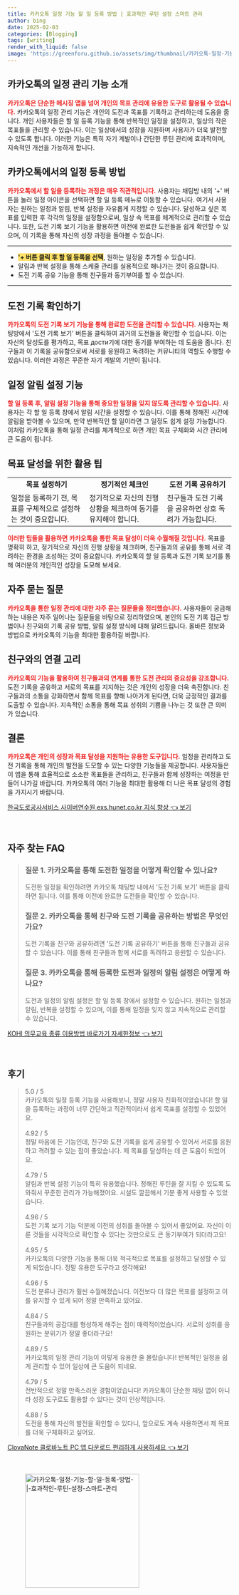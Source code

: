 ```yaml
---
title: 카카오톡 일정 기능 할 일 등록 방법 | 효과적인 루틴 설정 스마트 관리
author: bing
date: 2025-02-03
categories: [Blogging]
tags: [writing]
render_with_liquid: false
image: 'https://greenforu.github.io/assets/img/thumbnail/카카오톡-일정-기능-할-일-등록-방법-|-효과적인-루틴-설정-스마트-관리.webp'
---
```



<h2 id='카카오톡_기능_소개'>카카오톡의 일정 관리 기능 소개</h2>

<p><b><span style="color: #ee2323;">카카오톡은 단순한 메시징 앱을 넘어 개인의 목표 관리에 유용한 도구로 활용될 수 있습니다.</span></b> 카카오톡의 일정 관리 기능은 개인의 도전과 목표를 기록하고 관리하는데 도움을 줍니다. 개인 사용자들은 할 일 등록 기능을 통해 반복적인 일정을 설정하고, 일상의 작은 목표들을 관리할 수 있습니다. 이는 일상에서의 성장을 지원하며 사용자가 더욱 발전할 수 있도록 합니다. 이러한 기능은 특히 자기 계발이나 간단한 루틴 관리에 효과적이며, 지속적인 개선을 가능하게 합니다.</p>

<h2 id='일정_등록_방법'>카카오톡에서의 일정 등록 방법</h2>

<p><b><span style="color: #ee2323;">카카오톡에서 할 일을 등록하는 과정은 매우 직관적입니다.</span></b> 사용자는 채팅방 내의 '+' 버튼을 눌러 일정 아이콘을 선택하면 할 일 등록 메뉴로 이동할 수 있습니다. 여기서 사용자는 원하는 일정과 알림, 반복 설정을 자유롭게 지정할 수 있습니다. 달성하고 싶은 목표를 입력한 후 각각의 일정을 설정함으로써, 일상 속 목표를 체계적으로 관리할 수 있습니다. 또한, 도전 기록 보기 기능을 활용하면 이전에 완료한 도전들을 쉽게 확인할 수 있으며, 이 기록을 통해 자신의 성장 과정을 돌아볼 수 있습니다.</p>

<hr />

<ul>
    <li><b><span style="background-color: #ffe066;">'+ 버튼 클릭 후 할 일 등록을 선택</span></b>, 원하는 일정을 추가할 수 있습니다.</li>
    <li>알림과 반복 설정을 통해 스케줄 관리를 실용적으로 해나가는 것이 중요합니다.</li>
    <li>도전 기록 공유 기능을 통해 친구들과 동기부여를 할 수 있습니다.</li>
</ul>

<hr />

<h2 id='도전_기록_확인'>도전 기록 확인하기</h2>

<p><b><span style="color: #ee2323;">카카오톡의 도전 기록 보기 기능을 통해 완료한 도전을 관리할 수 있습니다.</span></b> 사용자는 채팅방에서 '도전 기록 보기' 버튼을 클릭하여 과거의 도전들을 확인할 수 있습니다. 이는 자신의 달성도를 평가하고, 목표 дости기에 대한 동기를 부여하는 데 도움을 줍니다. 친구들과 이 기록을 공유함으로써 서로를 응원하고 독려하는 커뮤니티의 역할도 수행할 수 있습니다. 이러한 과정은 꾸준한 자기 계발의 기반이 됩니다.</p>

<h2 id='일정_알림_설정'>일정 알림 설정 기능</h2>

<p><b><span style="color: #ee2323;">할 일 등록 후, 알림 설정 기능을 통해 중요한 일정을 잊지 않도록 관리할 수 있습니다.</span></b> 사용자는 각 할 일 등록 창에서 알림 시간을 설정할 수 있습니다. 이를 통해 정해진 시간에 알림을 받아볼 수 있으며, 만약 반복적인 할 일이라면 그 일정도 쉽게 설정 가능합니다. 이처럼 카카오톡을 통해 일정 관리를 체계적으로 하면 개인 목표 구체화와 시간 관리에 큰 도움이 됩니다.</p>

<h2 id='목표_달성을_위한_팁'>목표 달성을 위한 활용 팁</h2>

<table>
    <tr>
        <td style="text-align: center; height: 17px;"><b>목표 설정하기</b></td>
        <td style="text-align: center; height: 17px;"><b>정기적인 체크인</b></td>
        <td style="text-align: center; height: 17px;"><b>도전 기록 공유하기</b></td>
    </tr>
    <tr>
        <td>일정을 등록하기 전, 목표를 구체적으로 설정하는 것이 중요합니다.</td>
        <td>정기적으로 자신의 진행 상황을 체크하여 동기를 유지해야 합니다.</td>
        <td>친구들과 도전 기록을 공유하면 상호 독려가 가능합니다.</td>
    </tr>
</table>

<p><b><span style="color: #ee2323;">이러한 팁들을 활용하면 카카오톡을 통한 목표 달성이 더욱 수월해질 것입니다.</span></b> 목표를 명확히 하고, 정기적으로 자신의 진행 상황을 체크하며, 친구들과의 공유를 통해 서로 격려하는 환경을 조성하는 것이 중요합니다. 카카오톡의 할 일 등록과 도전 기록 보기를 통해 여러분의 개인적인 성장을 도모해 보세요.</p>

<h2 id='자주_묻는_질문'>자주 묻는 질문</h2>

<p><b><span style="color: #ee2323;">카카오톡을 통한 일정 관리에 대한 자주 묻는 질문들을 정리했습니다.</span></b> 사용자들이 궁금해하는 내용은 자주 일어나는 질문들을 바탕으로 정리하였으며, 본인의 도전 기록 접근 방법이나 친구와의 기록 공유 방법, 알림 설정 방식에 대해 알려드립니다. 올바른 정보와 방법으로 카카오톡의 기능을 최대한 활용하길 바랍니다.</p>

<h2 id='연결_고리'>친구와의 연결 고리</h2>

<p><b><span style="color: #ee2323;">카카오톡의 기능을 활용하여 친구들과의 연계를 통한 도전 관리의 중요성을 강조합니다.</span></b> 도전 기록을 공유하고 서로의 목표를 지지하는 것은 개인의 성장을 더욱 촉진합니다. 친구들과의 소통을 강화하면서 함께 목표를 향해 나아가게 된다면, 더욱 긍정적인 결과를 도출할 수 있습니다. 지속적인 소통을 통해 목표 성취의 기쁨을 나누는 것 또한 큰 의미가 있습니다.</p>

<h2 id='결론'>결론</h2>

<p><b><span style="color: #ee2323;">카카오톡은 개인의 성장과 목표 달성을 지원하는 유용한 도구입니다.</span></b> 일정을 관리하고 도전 기록을 통해 개인의 발전을 도모할 수 있는 다양한 기능들을 제공합니다. 사용자들은 이 앱을 통해 효율적으로 소소한 목표들을 관리하고, 친구들과 함께 성장하는 여정을 만들어 나가길 바랍니다. 카카오톡의 여러 기능을 최대한 활용해 더 나은 목표 달성의 경험을 가지시기 바랍니다.</p>


<p><a class="click-button" title="한국도로공사서비스 사이버연수원 exs.hunet.co.kr 지식 향상" href="https://greenforu.github.io/posts/%ED%95%9C%EA%B5%AD%EB%8F%84%EB%A1%9C%EA%B3%B5%EC%82%AC%EC%84%9C%EB%B9%84%EC%8A%A4-%EC%82%AC%EC%9D%B4%EB%B2%84%EC%97%B0%EC%88%98%EC%9B%90-exs.hunet.co.kr-%EC%A7%80%EC%8B%9D-%ED%96%A5%EC%83%81/" rel="dofollow">한국도로공사서비스 사이버연수원 exs.hunet.co.kr 지식 향상 👈 보기</a></p><br>
<h2 id='자주_찾는_FAQ'>자주 찾는 FAQ</h2>
<div itemscope="" itemtype="https://schema.org/FAQPage"> 
<blockquote> 
<div itemscope="" itemprop="mainEntity" itemtype="https://schema.org/Question"> 
<h3 itemprop="name">질문 1. 카카오톡을 통해 도전한 일정을 어떻게 확인할 수 있나요?</h3> 
<div itemscope="" itemprop="acceptedAnswer" itemtype="https://schema.org/Answer"> 
<span itemprop="text"> 
<p>도전한 일정을 확인하려면 카카오톡 채팅방 내에서 '도전 기록 보기' 버튼을 클릭하면 됩니다. 이를 통해 이전에 완료한 도전들을 확인할 수 있습니다.</p> 
</span> 
</div> 
</div> 

<div itemscope="" itemprop="mainEntity" itemtype="https://schema.org/Question"> 
<h3 itemprop="name">질문 2. 카카오톡을 통해 친구와 도전 기록을 공유하는 방법은 무엇인가요?</h3> 
<div itemscope="" itemprop="acceptedAnswer" itemtype="https://schema.org/Answer"> 
<span itemprop="text"> 
<p>도전 기록을 친구와 공유하려면 '도전 기록 공유하기' 버튼을 통해 친구들과 공유할 수 있습니다. 이를 통해 친구들과 함께 서로를 독려하고 응원할 수 있습니다.</p> 
</span> 
</div> 
</div> 

<div itemscope="" itemprop="mainEntity" itemtype="https://schema.org/Question"> 
<h3 itemprop="name">질문 3. 카카오톡을 통해 등록한 도전과 일정의 알림 설정은 어떻게 하나요?</h3> 
<div itemscope="" itemprop="acceptedAnswer" itemtype="https://schema.org/Answer"> 
<span itemprop="text"> 
<p>도전과 일정의 알림 설정은 할 일 등록 창에서 설정할 수 있습니다. 원하는 일정과 알림, 반복을 설정할 수 있으며, 이를 통해 일정을 잊지 않고 지속적으로 관리할 수 있습니다.</p> 
</span> 
</div> 
</div> 

</blockquote> 
</div>
<p><a class="click-button" title="KOHI 의무교육 종류 이용방법 바로가기 자세한정보" href="https://greenforu.github.io/posts/KOHI-%EC%9D%98%EB%AC%B4%EA%B5%90%EC%9C%A1-%EC%A2%85%EB%A5%98-%EC%9D%B4%EC%9A%A9%EB%B0%A9%EB%B2%95-%EB%B0%94%EB%A1%9C%EA%B0%80%EA%B8%B0-%EC%9E%90%EC%84%B8%ED%95%9C%EC%A0%95%EB%B3%B4/" rel="dofollow">KOHI 의무교육 종류 이용방법 바로가기 자세한정보 👈 보기</a></p><br>
<h2 id='후기'>후기</h2>
<div itemscope itemtype="https://schema.org/Product">
  <blockquote>
  <div itemprop="review" itemscope itemtype="https://schema.org/Review">
      <div itemprop="reviewRating" itemscope itemtype="https://schema.org/Rating"> <span itemprop="ratingValue">5.0</span> / <span itemprop="bestRating">5</span> </div>
      <span itemprop="reviewBody">카카오톡의 일정 등록 기능을 사용해보니, 정말 사용자 친화적이었습니다! 할 일을 등록하는 과정이 너무 간단하고 직관적이라서 쉽게 목표를 설정할 수 있었어요.</span>
  </div>
  <br>
  <div itemprop="review" itemscope itemtype="https://schema.org/Review">
      <div itemprop="reviewRating" itemscope itemtype="https://schema.org/Rating"> <span itemprop="ratingValue">4.92</span> / <span itemprop="bestRating">5</span> </div>
      <span itemprop="reviewBody">정말 마음에 든 기능인데, 친구와 도전 기록을 쉽게 공유할 수 있어서 서로를 응원하고 격려할 수 있는 점이 좋았습니다. 제 목표를 달성하는 데 큰 도움이 되었어요.</span>
  </div>
  <br>
  <div itemprop="review" itemscope itemtype="https://schema.org/Review">
      <div itemprop="reviewRating" itemscope itemtype="https://schema.org/Rating"> <span itemprop="ratingValue">4.79</span> / <span itemprop="bestRating">5</span> </div>
      <span itemprop="reviewBody">알림과 반복 설정 기능이 특히 유용했습니다. 정해진 루틴을 잘 지킬 수 있도록 도와줘서 꾸준한 관리가 가능해졌어요. 시설도 깔끔해서 기분 좋게 사용할 수 있었습니다.</span>
  </div>
  <br>
  <div itemprop="review" itemscope itemtype="https://schema.org/Review">
      <div itemprop="reviewRating" itemscope itemtype="https://schema.org/Rating"> <span itemprop="ratingValue">4.96</span> / <span itemprop="bestRating">5</span> </div>
      <span itemprop="reviewBody">도전 기록 보기 기능 덕분에 이전의 성취를 돌아볼 수 있어서 좋았어요. 자신이 이룬 것들을 시각적으로 확인할 수 있다는 것만으로도 큰 동기부여가 되더라고요!</span>
  </div>
  <br>
  <div itemprop="review" itemscope itemtype="https://schema.org/Review">
      <div itemprop="reviewRating" itemscope itemtype="https://schema.org/Rating"> <span itemprop="ratingValue">4.95</span> / <span itemprop="bestRating">5</span> </div>
      <span itemprop="reviewBody">카카오톡의 다양한 기능을 통해 더욱 적극적으로 목표를 설정하고 달성할 수 있게 되었습니다. 정말 유용한 도구라고 생각해요!</span>
  </div>
  <br>
  <div itemprop="review" itemscope itemtype="https://schema.org/Review">
      <div itemprop="reviewRating" itemscope itemtype="https://schema.org/Rating"> <span itemprop="ratingValue">4.96</span> / <span itemprop="bestRating">5</span> </div>
      <span itemprop="reviewBody">도전 분류나 관리가 훨씬 수월해졌습니다. 이전보다 더 많은 목표를 설정하고 이를 유지할 수 있게 되어 정말 만족하고 있어요.</span>
  </div>
  <br>
  <div itemprop="review" itemscope itemtype="https://schema.org/Review">
      <div itemprop="reviewRating" itemscope itemtype="https://schema.org/Rating"> <span itemprop="ratingValue">4.84</span> / <span itemprop="bestRating">5</span> </div>
      <span itemprop="reviewBody">친구들과의 공감대를 형성하게 해주는 점이 매력적이었습니다. 서로의 성취를 응원하는 분위기가 정말 좋더라구요!</span>
  </div>
  <br>
  <div itemprop="review" itemscope itemtype="https://schema.org/Review">
      <div itemprop="reviewRating" itemscope itemtype="https://schema.org/Rating"> <span itemprop="ratingValue">4.89</span> / <span itemprop="bestRating">5</span> </div>
      <span itemprop="reviewBody">카카오톡의 일정 관리 기능이 이렇게 유용한 줄 몰랐습니다! 반복적인 일정을 쉽게 관리할 수 있어 일상에 큰 도움이 되네요.</span>
  </div>
  <br>
  <div itemprop="review" itemscope itemtype="https://schema.org/Review">
      <div itemprop="reviewRating" itemscope itemtype="https://schema.org/Rating"> <span itemprop="ratingValue">4.79</span> / <span itemprop="bestRating">5</span> </div>
      <span itemprop="reviewBody">전반적으로 정말 만족스러운 경험이었습니다! 카카오톡이 단순한 채팅 앱이 아니라 성장 도구로도 활용할 수 있다는 것이 인상적입니다.</span>
  </div>
  <br>
  <div itemprop="review" itemscope itemtype="https://schema.org/Review">
      <div itemprop="reviewRating" itemscope itemtype="https://schema.org/Rating"> <span itemprop="ratingValue">4.88</span> / <span itemprop="bestRating">5</span> </div>
      <span itemprop="reviewBody">도전을 통해 자신의 발전을 확인할 수 있다니, 앞으로도 계속 사용하면서 제 목표를 더욱 구체화하고 싶어요.</span>
  </div>
  </blockquote>
</div>
<p><a class="click-button" title="ClovaNote 클로바노트 PC 앱 다운로드 편리하게 사용하세요" href="https://greenforu.github.io/posts/ClovaNote-%ED%81%B4%EB%A1%9C%EB%B0%94%EB%85%B8%ED%8A%B8-PC-%EC%95%B1-%EB%8B%A4%EC%9A%B4%EB%A1%9C%EB%93%9C-%ED%8E%B8%EB%A6%AC%ED%95%98%EA%B2%8C-%EC%82%AC%EC%9A%A9%ED%95%98%EC%84%B8%EC%9A%94/" rel="dofollow">ClovaNote 클로바노트 PC 앱 다운로드 편리하게 사용하세요 👈 보기</a></p><br>
<figure class="image"><img src="https://greenforu.github.io/assets/img/thumbnail/카카오톡-일정-기능-할-일-등록-방법-|-효과적인-루틴-설정-스마트-관리.webp" alt="카카오톡-일정-기능-할-일-등록-방법-|-효과적인-루틴-설정-스마트-관리" width="256" height="256"></figure>